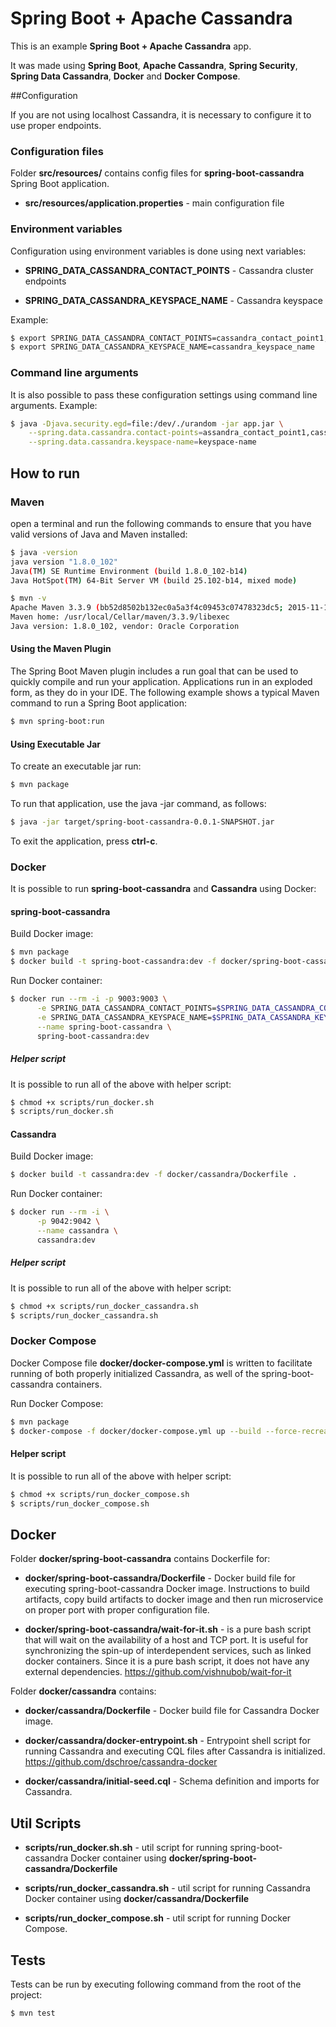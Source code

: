 # Spring Boot + Apache Cassandra

This is an example **Spring Boot + Apache Cassandra** app.

It was made using **Spring Boot**, **Apache Cassandra**, **Spring Security**, **Spring Data Cassandra**, **Docker** and **Docker Compose**.




##Configuration

If you are not using localhost Cassandra, it is necessary to configure it to use proper endpoints.

### Configuration files

Folder **src/resources/** contains config files for **spring-boot-cassandra** Spring Boot application.

* **src/resources/application.properties** - main configuration file

### Environment variables

Configuration using environment variables is done using next variables:

* **SPRING_DATA_CASSANDRA_CONTACT_POINTS** - Cassandra cluster endpoints

* **SPRING_DATA_CASSANDRA_KEYSPACE_NAME** - Cassandra keyspace

Example:

```bash
$ export SPRING_DATA_CASSANDRA_CONTACT_POINTS=cassandra_contact_point1,cassandra_contact_point2
$ export SPRING_DATA_CASSANDRA_KEYSPACE_NAME=cassandra_keyspace_name
```

### Command line arguments

It is also possible to pass these configuration settings using command line arguments. Example:

```bash
$ java -Djava.security.egd=file:/dev/./urandom -jar app.jar \
    --spring.data.cassandra.contact-points=assandra_contact_point1,cassandra_contact_point2 \
    --spring.data.cassandra.keyspace-name=keyspace-name
``` 

## How to run

### Maven

open a terminal and run the following commands to ensure that you have valid versions of Java and Maven installed:

```bash
$ java -version
java version "1.8.0_102"
Java(TM) SE Runtime Environment (build 1.8.0_102-b14)
Java HotSpot(TM) 64-Bit Server VM (build 25.102-b14, mixed mode)
```

```bash
$ mvn -v
Apache Maven 3.3.9 (bb52d8502b132ec0a5a3f4c09453c07478323dc5; 2015-11-10T16:41:47+00:00)
Maven home: /usr/local/Cellar/maven/3.3.9/libexec
Java version: 1.8.0_102, vendor: Oracle Corporation
```

#### Using the Maven Plugin

The Spring Boot Maven plugin includes a run goal that can be used to quickly compile and run your application. 
Applications run in an exploded form, as they do in your IDE. 
The following example shows a typical Maven command to run a Spring Boot application:
 
```bash
$ mvn spring-boot:run
``` 

#### Using Executable Jar

To create an executable jar run:

```bash
$ mvn package
``` 

To run that application, use the java -jar command, as follows:

```bash
$ java -jar target/spring-boot-cassandra-0.0.1-SNAPSHOT.jar
```

To exit the application, press **ctrl-c**.

### Docker

It is possible to run **spring-boot-cassandra** and **Cassandra** using Docker:

#### spring-boot-cassandra

Build Docker image:
```bash
$ mvn package
$ docker build -t spring-boot-cassandra:dev -f docker/spring-boot-cassandra/Dockerfile .
```

Run Docker container:
```bash
$ docker run --rm -i -p 9003:9003 \
      -e SPRING_DATA_CASSANDRA_CONTACT_POINTS=$SPRING_DATA_CASSANDRA_CONTACT_POINTS \
      -e SPRING_DATA_CASSANDRA_KEYSPACE_NAME=$SPRING_DATA_CASSANDRA_KEYSPACE_NAME \
      --name spring-boot-cassandra \
      spring-boot-cassandra:dev
```

##### Helper script

It is possible to run all of the above with helper script:

```bash
$ chmod +x scripts/run_docker.sh
$ scripts/run_docker.sh
```

#### Cassandra

Build Docker image:
```bash
$ docker build -t cassandra:dev -f docker/cassandra/Dockerfile .
```

Run Docker container:
```bash
$ docker run --rm -i \
      -p 9042:9042 \
      --name cassandra \
      cassandra:dev
```

##### Helper script

It is possible to run all of the above with helper script:

```bash
$ chmod +x scripts/run_docker_cassandra.sh
$ scripts/run_docker_cassandra.sh
```

### Docker Compose

Docker Compose file **docker/docker-compose.yml** is written to facilitate running of both properly initialized Cassandra, 
as well of the spring-boot-cassandra containers.

Run Docker Compose:
```bash
$ mvn package
$ docker-compose -f docker/docker-compose.yml up --build --force-recreate --abort-on-container-exit
```

#### Helper script

It is possible to run all of the above with helper script:

```bash
$ chmod +x scripts/run_docker_compose.sh
$ scripts/run_docker_compose.sh
```

## Docker 

Folder **docker/spring-boot-cassandra** contains Dockerfile for:

* **docker/spring-boot-cassandra/Dockerfile** - Docker build file for executing spring-boot-cassandra Docker image. 
Instructions to build artifacts, copy build artifacts to docker image and then run microservice on proper port with proper configuration file.

* **docker/spring-boot-cassandra/wait-for-it.sh** - is a pure bash script that will wait on the availability of a host and TCP port. It is useful for synchronizing the spin-up of interdependent services, such as linked docker containers. Since it is a pure bash script, it does not have any external dependencies. https://github.com/vishnubob/wait-for-it 

Folder **docker/cassandra** contains:

* **docker/cassandra/Dockerfile** - Docker build file for Cassandra Docker image. 

* **docker/cassandra/docker-entrypoint.sh** - Entrypoint shell script for running Cassandra and executing CQL files after Cassandra is initialized. https://github.com/dschroe/cassandra-docker

* **docker/cassandra/initial-seed.cql** - Schema definition and imports for Cassandra. 

## Util Scripts

* **scripts/run_docker.sh.sh** - util script for running spring-boot-cassandra Docker container using **docker/spring-boot-cassandra/Dockerfile**

* **scripts/run_docker_cassandra.sh** - util script for running Cassandra Docker container using **docker/cassandra/Dockerfile**

* **scripts/run_docker_compose.sh** - util script for running Docker Compose.

## Tests

Tests can be run by executing following command from the root of the project:

```bash
$ mvn test
```
